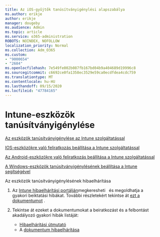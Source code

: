 ```yaml
---
title: Az iOS-gyűjtők tanúsítványigénylési alapszabálya
ms.author: erikje
author: erikje
manager: dougeby
ms.audience: Admin
ms.topic: article
ms.service: o365-administration
ROBOTS: NOINDEX, NOFOLLOW
localization_priority: Normal
ms.collection: Adm_O365
ms.custom:
- "9000654"
- "2684"
ms.openlocfilehash: 7e549fe002b087fb167bd04b9a404689d19996c8
ms.sourcegitcommit: c6692ce0fa1358ec3529e59ca0ecdfdea4cdc759
ms.translationtype: MT
ms.contentlocale: hu-HU
ms.lasthandoff: 09/15/2020
ms.locfileid: "47784165"
---
```

# <a name="intune-device-enrollment"></a>Intune-eszközök tanúsítványigénylése

[Az eszközök tanúsítványigénylése az Intune szolgáltatással](https://docs.microsoft.com/intune/enrollment/device-enrollment)

[IOS-eszközökre való feliratkozás beállítása a Intune szolgáltatással](https://docs.microsoft.com/intune/enrollment/ios-enroll)

[Az Android-eszközökre való feliratkozás beállítása a Intune szolgáltatással](https://docs.microsoft.com/intune/android-enroll)

[A Windows-eszközök tanúsítványigénylésének beállítása a Intune segítségével](https://docs.microsoft.com/intune/windows-enroll)

Az eszközök tanúsítványigénylésének hibaelhárítása

1. Az [Intune hibaelhárítási portálján](https://devicemanagement.microsoft.com/#blade/Microsoft_Intune_DeviceSettings/TroubleshootBlade)megkeresheti   és megoldhatja a gyakori beiktatási hibákat. További részletekért tekintse át [ezt a dokumentumot](https://docs.microsoft.com/intune/help-desk-operators) .

2. Tekintse át ezeket a dokumentumokat a beiratkozást és a felbontást akadályozó gyakori hibák listáját:
    - [Hibaelhárítási útmutató](https://support.microsoft.com/help/4469913/troubleshooting-windows-device-enrollment-problems-in-microsoft-intune)
    - A [dokumentum hibaelhárítása](https://docs.microsoft.com/intune/troubleshoot-device-enrollment-in-intune)
